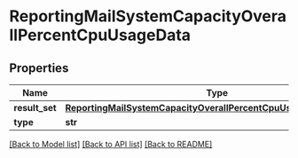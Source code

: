 # ReportingMailSystemCapacityOverallPercentCpuUsageData

## Properties
Name | Type | Description | Notes
------------ | ------------- | ------------- | -------------
**result_set** | [**ReportingMailSystemCapacityOverallPercentCpuUsageDataResultSet**](ReportingMailSystemCapacityOverallPercentCpuUsageDataResultSet.md) |  | [optional] 
**type** | **str** |  | [optional] 

[[Back to Model list]](../README.md#documentation-for-models) [[Back to API list]](../README.md#documentation-for-api-endpoints) [[Back to README]](../README.md)

